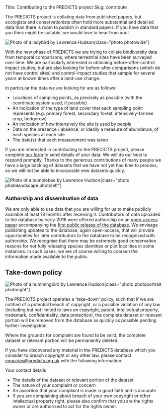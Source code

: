 Title: Contributing to the PREDICTS project
Slug: contribute

The PREDICTS project is collating data from published papers, but ecologists and
conservationists often hold more substantial and detailed data than there is
room to publish in standard papers. If you have data that you think might be
suitable, we would love to hear from you!

![Photo of a ladybird by Lawrence Hudson]({filename}/images/photos/lh11.jpg){class="photo photowide"}

With the new phase of PREDICTS we are trying to collate biodiversity data from
temporal comparisons, where terrestrial sites have been surveyed over time.
We are particularly interested in obtaining before-after-control impact studies,
but are also looking for before-after comparisons (which do not have control
sites) and control-impact studies that sample for several years at known times
after a land-use change.

In particular the data we are looking for are as follows:

* Locations of sampling points, as precisely as possible (with the coordinate
    system used, if possible)
* An indication of the type of land cover that each sampling point represents
    (e.g. primary forest, secondary forest, intensively-farmed crop, hedgerow)
* An indication of how intensively the site is used by people
* Data on the presence / absence, or ideally a measure of abundance, of each
    species at each site
* The date(s) that each measurement was taken

If you are interested in contributing to the PREDICTS project, please complete
[our form](https://docs.google.com/forms/d/12hBvdE2iz8zGV3OibJtO2ymR-e30sYrVXVpugrRgjOI/viewform)
to send details of your data. We will do our best to respond promptly.
Thanks to the generous contributions of many people we have a large backlog of
datasets that we have not yet had time to process, so we will not be able to
incorporate new datasets quickly.

![Photo of a bumblebee by Lawrence Hudson]({filename}/images/photos/lh12.jpg){class="photo photolandscape photoleft"}

### Authorship and dissemination of data

We are only able to use data that you are willing for us to make publicly
available at least 18 months after receiving it. Contributors of data uploaded
to the database by early-2016 were offered authorship on an
[open-access paper](http://dx.doi.org/10.1002/ece3.2579) accompanying the 
[first public release of the database](http://dx.doi.org/10.5519/0066354).
We envisage publishing updates to the database, again open-access, that will
provide opportunities for later contributors to the database to be recognised
with authorship. We recognise that there may be extremely good conservation
reasons for not fully releasing species identities or plot localities in some
instances. In such cases, we are of course willing to coarsen the information
made available to the public.

## Take-down policy

![Photo of a hummingbird by Lawrence Hudson]({filename}/images/photos/lh13.jpg){class="photo photoportrait photoright"}

The PREDICTS project operates a 'take-down' policy, such that if we are notified
of a potential breach of copyright, or a possible violation of any law
(including but not limited to laws on copyright, patent, intellectual property,
trademark, confidentiality, data protection), the complete dataset or relevant
portion will be removed from the database as quickly as possible pending further
investigation.

Where the grounds for complaint are found to be valid, the complete dataset or
relevant portion will be permanently deleted.

If you have discovered any material in the PREDICTS database which you consider
to breach copyright or any other law, please contact
[enquiries@predicts.org.uk](mailto:enquiries@predicts.org.uk)
with the following information:

Your contact details

* The details of the dataset or relevant portion of the dataset
* The nature of your complaint or concern
* An assertion that your complaint is made in good faith and is accurate
* If you are complaining about breach of your own copyright or other
    intellectual property right, please also confirm that you are the rights
    owner or are authorised to act for the rights owner.
